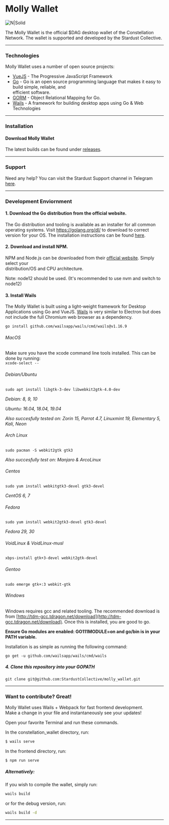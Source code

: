 # Molly Wallet  
  
![N|Solid](https://i.ibb.co/qRK8Cj9/mollywallet.png)
  
The Molly Wallet is the official $DAG desktop wallet of the Constellation Network. The wallet is supported and developed by the Stardust Collective.
  
---  

### Technologies  
  
Molly Wallet uses a number of open source projects:  
  
* [VueJS](https://vuejs.org) - The Progressive JavaScript Framework  
* [Go](https://golang.org) - Go is an open source programming language that makes it easy to build simple, reliable, and  
efficient software.  
* [GORM](https://gorm.io) - Object Relational Mapping for Go.  
* [Wails](https://wails.app/) - A framework for building desktop apps using Go & Web Technologies  

---    

### Installation  
  
#### Download Molly Wallet  
The latest builds can be found under [releases](https://github.com/StardustCollective/molly_wallet/releases).  
  
---  
  
### Support
Need any help? You can visit the Stardust Support channel in Telegram [here](https://t.me/StardustSupport).

---  

### Development Enviornment  
  
#### 1. Download the Go distribution from the official website.  
  
The Go distribution and tooling is available as an installer for all common operating systems. Visit <https://golang.org/dl/> to download to correct version for your OS. The installation instructions can be found
[here](https://golang.org/doc/install).  
  
#### 2. Download and install NPM.  
  
NPM and Node.js can be downloaded from their [official website](https://nodejs.org/en/download/). Simply select your  
distribution/OS and CPU architecture.

Note: node12 should be used. (It's recommended to use nvm and switch to node12)
  
#### 3. Install Wails  
  
The Molly Wallet is built using a light-weight framework for Desktop Applications using Go and VueJS. [Wails](https://github.com/wailsapp/wails) is very similar to Electron but does not include the full Chromium web browser as a dependency.  

`go install github.com/wailsapp/wails/cmd/wails@v1.16.9`
  
  
###### MacOS  
  
Make sure you have the xcode command line tools installed. This can be done by running:  
`xcode-select --`  
  

###### Debian/Ubuntu  
  
`sudo apt install libgtk-3-dev libwebkit2gtk-4.0-dev`  
  
_Debian: 8, 9, 10_  
  
_Ubuntu: 16.04, 18.04, 19.04_  
  
_Also succesfully tested on: Zorin 15, Parrot 4.7, Linuxmint 19, Elementary 5, Kali, Neon_  
  
###### Arch Linux  
  
`sudo pacman -S webkit2gtk gtk3`  
  
_Also succesfully test on: Manjaro & ArcoLinux_  
  
###### Centos  
  
`sudo yum install webkitgtk3-devel gtk3-devel`  
  
_CentOS 6, 7_  
  
###### Fedora  
  
`sudo yum install webkit2gtk3-devel gtk3-devel`  
  
_Fedora 29, 30_  
  
###### VoidLinux & VoidLinux-musl  
  
`xbps-install gtk+3-devel webkit2gtk-devel`  
  
###### Gentoo  
  
`sudo emerge gtk+:3 webkit-gtk`  
  
###### Windows  
  
Windows requires gcc and related tooling. The recommended download is from [http://tdm-gcc.tdragon.net/download](http://tdm-gcc.tdragon.net/download). Once this is installed, you are good to go.  
  

  
**Ensure Go modules are enabled: GO111MODULE=on and go/bin is in your PATH variable.**  
  
Installation is as simple as running the following command:  
  
`go get -u github.com/wailsapp/wails/cmd/wails`  
  
  
##### 4. Clone this repository into your GOPATH  
  
`git clone git@github.com:StardustCollective/molly_wallet.git`  

---

### Want to contribute? Great!  
  
  
Molly Wallet uses Wails + Webpack for fast frontend development.  
Make a change in your file and instantaneously see your updates!  
  
Open your favorite Terminal and run these commands.  
  
In the constellation_wallet directory, run:  
```sh  
$ wails serve  
```  
  
In the frontend directory, run: 

```sh  
$ npm run serve  
```  
  
##### Alternatively:  
If you wish to compile the wallet, simply run:  
```sh  
wails build  
```  
or for the debug version, run:  
```sh  
wails build -d  
```  

---
